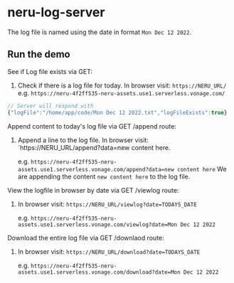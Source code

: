 # neru-log-server

The log file is named using the date in format `Mon Dec 12 2022`.

## Run the demo

See if Log file exists via GET:

1. Check if there is a log file for today. In browser visit: `https://NERU_URL/`
   e.g. `https://neru-4f2ff535-neru-assets.use1.serverless.vonage.com/`

```js
// Server will respond with
{"logFile":"/home/app/code/Mon Dec 12 2022.txt","logFileExists":true}
```

Append content to today's log file via GET /append route:

1. Append a line to the log file. In browser visit: `https://NERU_URL/append?data=new content here.

   e.g. `https://neru-4f2ff535-neru-assets.use1.serverless.vonage.com/append?data=new content here`
   We are appending the content `new content here` to the log file.

View the logfile in browser by date via GET /viewlog route:

1. In browser visit: `https://NERU_URL/viewlog?date=TODAYS_DATE`

   e.g. `https://neru-4f2ff535-neru-assets.use1.serverless.vonage.com/viewlog?date=Mon Dec 12 2022`

Download the entire log file via GET /downlaod route:

1. In browser visit: `https://NERU_URL/download?date=TODAYS_DATE`

   e.g. `https://neru-4f2ff535-neru-assets.use1.serverless.vonage.com/download?date=Mon Dec 12 2022`
